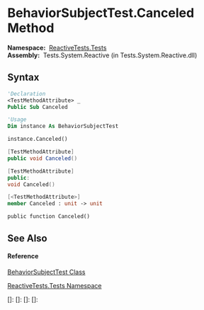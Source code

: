 # BehaviorSubjectTest.Canceled Method

**Namespace:**  [ReactiveTests.Tests](ReactiveTests.Tests\ReactiveTests.Tests.md)  
**Assembly:**  Tests.System.Reactive (in Tests.System.Reactive.dll)

## Syntax

```vb
'Declaration
<TestMethodAttribute> _
Public Sub Canceled
```

```vb
'Usage
Dim instance As BehaviorSubjectTest

instance.Canceled()
```

```csharp
[TestMethodAttribute]
public void Canceled()
```

```c++
[TestMethodAttribute]
public:
void Canceled()
```

```fsharp
[<TestMethodAttribute>]
member Canceled : unit -> unit 
```

```jscript
public function Canceled()
```

## See Also

#### Reference

[BehaviorSubjectTest Class](BehaviorSubjectTest\BehaviorSubjectTest.md)

[ReactiveTests.Tests Namespace](ReactiveTests.Tests\ReactiveTests.Tests.md)

[]: 
[]: 
[]: 
[]: 